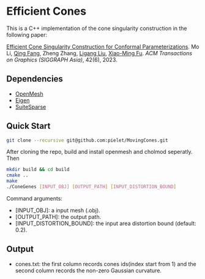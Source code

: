 Efficient Cones
===

This is a C++ implementation of the cone singularity construction in the following paper:

[Efficient Cone Singularity Construction for Conformal Parameterizations](https://doi.org/10.1145/3618407).
Mo Li, [Qing Fang](https://qingfang1208.github.io/), Zheng Zhang, [Ligang Liu](http://staff.ustc.edu.cn/~lgliu/), [Xiao-Ming Fu](https://ustc-gcl-f.github.io/).
*ACM Transactions on Graphics (SIGGRAPH Asia)*, 42(6), 2023.

## Dependencies
* [OpenMesh](https://www.graphics.rwth-aachen.de/software/openmesh/)
* [Eigen](http://eigen.tuxfamily.org/)
* [SuiteSparse](https://people.engr.tamu.edu/davis/suitesparse.html)

## Quick Start

```bash
git clone --recursive git@github.com:pielet/MovingCones.git
```
After cloning the repo, build and install openmesh and cholmod seperatly. Then

```bash
mkdir build && cd build
cmake ..
make
./ConeGenes [INPUT_OBJ] [OUTPUT_PATH] [INPUT_DISTORTION_BOUND]
```
Command arguments:
* [INPUT_OBJ]: a input mesh (.obj).
* [OUTPUT_PATH]: the output path.
* [INPUT_DISTORTION_BOUND]: the input area distortion bound (default: 0.2).

## Output
* cones.txt: the first column records cones ids(index start from 1) and the second column records the non-zero Gaussian curvature.